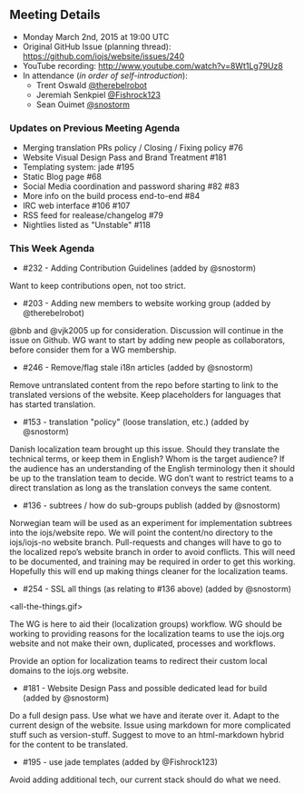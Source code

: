 ## Meeting Details

- Monday March 2nd, 2015 at 19:00 UTC
- Original GitHub Issue (planning thread): https://github.com/iojs/website/issues/240
- YouTube recording: http://www.youtube.com/watch?v=8Wt1Lg79Uz8
- In attendance (_in order of self-introduction_):
  * Trent Oswald [@therebelrobot](https://github.com/therebelrobot)  
  * Jeremiah Senkpiel [@Fishrock123](https://github.com/Fishrock123)
  * Sean Ouimet [@snostorm](https://github.com/snostorm)

### Updates on Previous Meeting Agenda

* Merging translation PRs policy / Closing / Fixing policy #76
* Website Visual Design Pass and Brand Treatment #181
* Templating system: jade #195 
* Static Blog page #68
* Social Media coordination and password sharing #82 #83 
* More info on the build process end-to-end #84 
* IRC web interface #106 #107 
* RSS feed for realease/changelog #79
* Nightlies listed as "Unstable" #118 


### This Week Agenda

* #232 - Adding Contribution Guidelines (added by @snostorm)

Want to keep contributions open, not too strict.

* #203 - Adding new members to website working group (added by @therebelrobot)

@bnb and @vjk2005 up for consideration. Discussion will continue in the issue on Github. WG want to start by adding new people as collaborators, before consider them for a WG membership.

* #246 - Remove/flag stale i18n articles (added by @snostorm)

Remove untranslated content from the repo before starting to link to the translated versions of the website. Keep placeholders for languages that has started translation.

* #153 - translation "policy" (loose translation, etc.) (added by @snostorm)

Danish localization team brought up this issue. Should they translate the technical terms, or keep them in English? Whom is the target audience? If the audience has an understanding of the English terminology then it should be up to the translation team to decide. WG don’t want to restrict teams to a direct translation as long as the translation conveys the same content.

* #136 - subtrees / how do sub-groups publish (added by @snostorm)

Norwegian team will be used as an experiment for implementation subtrees into the iojs/website repo. We will point the content/no directory to the iojs/iojs-no website branch. Pull-requests and changes will have to go to the localized repo’s website branch in order to avoid conflicts. This will need to be documented, and training may be required in order to get this working. Hopefully this will end up making things cleaner for the localization teams.

* #254 - SSL all things (as relating to #136 above) (added by @snostorm)

<all-the-things.gif>

The WG is here to aid their (localization groups) workflow. WG should be working to providing reasons for the localization teams to use the iojs.org website and not make their own, duplicated, processes and workflows.

Provide an option for localization teams to redirect their custom local domains to the iojs.org website. 

* #181 - Website Design Pass and possible dedicated lead for build (added by @snostorm)

Do a full design pass. Use what we have and iterate over it. Adapt to the current design of the website. Issue using markdown for more complicated stuff such as version-stuff. Suggest to move to an html-markdown hybrid for the content to be translated.

* #195 - use jade templates (added by @Fishrock123)

Avoid adding additional tech, our current stack should do what we need.
